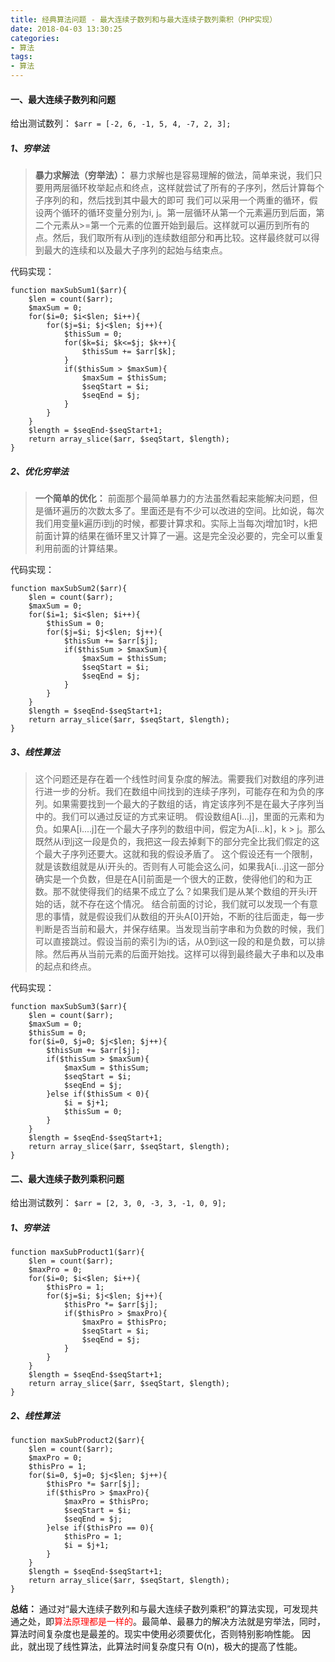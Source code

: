 ```yaml
---
title: 经典算法问题 - 最大连续子数列和与最大连续子数列乘积（PHP实现）
date: 2018-04-03 13:30:25
categories:
- 算法
tags:
- 算法
---
```

#### 一、最大连续子数列和问题
给出测试数列：
`$arr = [-2, 6, -1, 5, 4, -7, 2, 3];`

##### 1、穷举法
>**暴力求解法（穷举法）：**
暴力求解也是容易理解的做法，简单来说，我们只要用两层循环枚举起点和终点，这样就尝试了所有的子序列，然后计算每个子序列的和，然后找到其中最大的即可
我们可以采用一个两重的循环，假设两个循环的循环变量分别为i, j。第一层循环从第一个元素遍历到后面，第二个元素从>=第一个元素的位置开始到最后。这样就可以遍历到所有的点。然后，我们取所有从i到j的连续数组部分和再比较。这样最终就可以得到最大的连续和以及最大子序列的起始与结束点。

<!--more-->
代码实现：
```
function maxSubSum1($arr){
	$len = count($arr);
	$maxSum = 0;
	for($i=0; $i<$len; $i++){
		for($j=$i; $j<$len; $j++){
			$thisSum = 0;
			for($k=$i; $k<=$j; $k++){
				$thisSum += $arr[$k];
			}
			if($thisSum > $maxSum){
				$maxSum = $thisSum;
				$seqStart = $i;
				$seqEnd = $j;
			}
		}
	}
	$length = $seqEnd-$seqStart+1;
	return array_slice($arr, $seqStart, $length);
}
```

##### 2、优化穷举法
>**一个简单的优化：**
前面那个最简单暴力的方法虽然看起来能解决问题，但是循环遍历的次数太多了。里面还是有不少可以改进的空间。比如说，每次我们用变量k遍历i到j的时候，都要计算求和。实际上当每次j增加1时，k把前面计算的结果在循环里又计算了一遍。这是完全没必要的，完全可以重复利用前面的计算结果。

代码实现：
```
function maxSubSum2($arr){
	$len = count($arr);
	$maxSum = 0;
	for($i=1; $i<$len; $i++){
		$thisSum = 0;
		for($j=$i; $j<$len; $j++){
			$thisSum += $arr[$j];
			if($thisSum > $maxSum){
				$maxSum = $thisSum;
				$seqStart = $i;
				$seqEnd = $j;
			}
		}
	}
	$length = $seqEnd-$seqStart+1;
	return array_slice($arr, $seqStart, $length);
}
```

##### 3、线性算法
>这个问题还是存在着一个线性时间复杂度的解法。需要我们对数组的序列进行进一步的分析。我们在数组中间找到的连续子序列，可能存在和为负的序列。如果需要找到一个最大的子数组的话，肯定该序列不是在最大子序列当中的。我们可以通过反证的方式来证明。
假设数组A[i...j]，里面的元素和为负。如果A[i....j]在一个最大子序列的数组中间，假定为A[i...k]，k > j。那么既然从i到j这一段是负的，我把这一段去掉剩下的部分完全比我们假定的这个最大子序列还要大。这就和我的假设矛盾了。
这个假设还有一个限制，就是该数组就是从i开头的。否则有人可能会这么问，如果我A[i...j]这一部分确实是一个负数，但是在A[i]前面是一个很大的正数，使得他们的和为正数。那不就使得我们的结果不成立了么？如果我们是从某个数组的开头i开始的话，就不存在这个情况。
结合前面的讨论，我们就可以发现一个有意思的事情，就是假设我们从数组的开头A[0]开始，不断的往后面走，每一步判断是否当前和最大，并保存结果。当发现当前字串和为负数的时候，我们可以直接跳过。假设当前的索引为i的话，从0到i这一段的和是负数，可以排除。然后再从当前元素的后面开始找。这样可以得到最终最大子串和以及串的起点和终点。

代码实现：
```
function maxSubSum3($arr){
	$len = count($arr);
	$maxSum = 0;
	$thisSum = 0;
	for($i=0, $j=0; $j<$len; $j++){
		$thisSum += $arr[$j];
		if($thisSum > $maxSum){
			$maxSum = $thisSum;
			$seqStart = $i;
			$seqEnd = $j;
		}else if($thisSum < 0){
			$i = $j+1;
			$thisSum = 0;
		}
	}
	$length = $seqEnd-$seqStart+1;
	return array_slice($arr, $seqStart, $length);
}
```

#### 二、最大连续子数列乘积问题
给出测试数列：
`$arr = [2, 3, 0, -3, 3, -1, 0, 9];`

##### 1、穷举法
```
function maxSubProduct1($arr){
	$len = count($arr);
	$maxPro = 0;
	for($i=0; $i<$len; $i++){
		$thisPro = 1;
		for($j=$i; $j<$len; $j++){
			$thisPro *= $arr[$j];
			if($thisPro > $maxPro){
				$maxPro = $thisPro;
				$seqStart = $i;
				$seqEnd = $j;
			}
		}
	}
	$length = $seqEnd-$seqStart+1;
	return array_slice($arr, $seqStart, $length);
}
```

##### 2、线性算法
```
function maxSubProduct2($arr){
	$len = count($arr);
	$maxPro = 0;
	$thisPro = 1;
	for($i=0, $j=0; $j<$len; $j++){
		$thisPro *= $arr[$j];
		if($thisPro > $maxPro){
			$maxPro = $thisPro;
			$seqStart = $i;
			$seqEnd = $j;
		}else if($thisPro == 0){
			$thisPro = 1;
			$i = $j+1;
		}
	}
	$length = $seqEnd-$seqStart+1;
	return array_slice($arr, $seqStart, $length);
}
```

**总结：**
通过对“最大连续子数列和与最大连续子数列乘积”的算法实现，可发现共通之处，即<font color="red">算法原理都是一样的</font>。最简单、最暴力的解决方法就是穷举法，同时，算法时间复杂度也是最差的。现实中使用必须要优化，否则特别影响性能。
因此，就出现了线性算法，此算法时间复杂度只有 O(n)，极大的提高了性能。